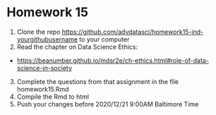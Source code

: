 # Homework 15

1. Clone the repo https://github.com/advdatasci/homework15-ind-yourgithubusername to your computer
2. Read the chapter on Data Science Ethics:
  - https://beanumber.github.io/mdsr2e/ch-ethics.html#role-of-data-science-in-society
3. Complete the questions from that assignment in the file homework15.Rmd
4. Compile the Rmd to html
4. Push your changes before 2020/12/21 9:00AM Baltimore Time



